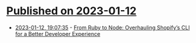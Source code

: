 # [Published on 2023-01-12](index.md)

* [2023-01-12, 19:07:35](https://lobste.rs/s/hblgzj/from_ruby_node_overhauling_shopify_s_cli) - [From Ruby to Node: Overhauling Shopify’s CLI for a Better Developer Experience](https://shopify.engineering/overhauling-shopify-cli-for-a-better-developer-experience)
